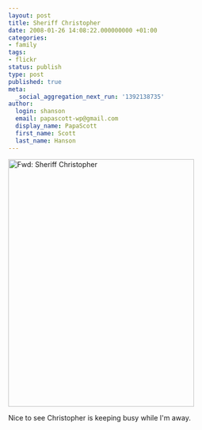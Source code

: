 ```yaml
---
layout: post
title: Sheriff Christopher
date: 2008-01-26 14:08:22.000000000 +01:00
categories:
- family
tags:
- flickr
status: publish
type: post
published: true
meta:
  _social_aggregation_next_run: '1392138735'
author:
  login: shanson
  email: papascott-wp@gmail.com
  display_name: PapaScott
  first_name: Scott
  last_name: Hanson
---
```

<p><a href="http://www.flickr.com/photos/51035717986@N01/2220668240" title="View 'Fwd: Sheriff Christopher' on Flickr.com"><img src="3.static.flickr.com/2071/2220668240_0639805c06.jpg" alt="Fwd: Sheriff Christopher" border="0" width="375" height="500" /></a></p>
<p>Nice to see Christopher is keeping busy while I'm away.</p>
